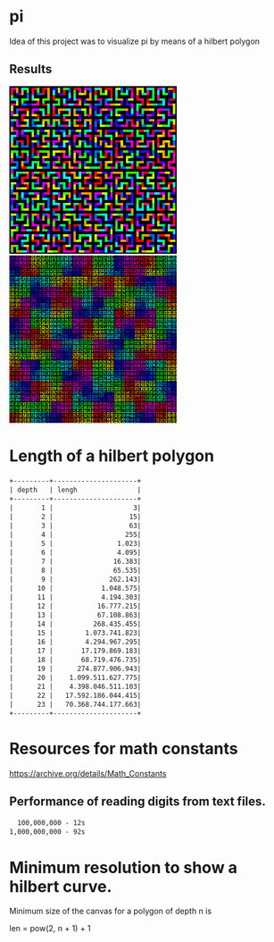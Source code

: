 # pi

Idea of this project was to visualize pi by means of a hilbert polygon

## Results

[![demo1-thumb](src/main/resources/demo1-thumb.png)](src/main/resources/demo1.png)
[![demo1-thumb](src/main/resources/inc-color-hue-long-XL-thumb.png)](src/main/resources/inc-color-hue-long-XL.png)

# Length of a hilbert polygon

```
+---------+---------------------+
| depth   | lengh               |
+---------+---------------------+
|       1 |                    3|
|       2 |                   15|
|       3 |                   63|
|       4 |                  255|
|       5 |                1.023|
|       6 |                4.095|
|       7 |               16.383|
|       8 |               65.535|
|       9 |              262.143|
|      10 |            1.048.575|
|      11 |            4.194.303|
|      12 |           16.777.215|
|      13 |           67.108.863|
|      14 |          268.435.455|
|      15 |        1.073.741.823|
|      16 |        4.294.967.295|
|      17 |       17.179.869.183|
|      18 |       68.719.476.735|
|      19 |      274.877.906.943|
|      20 |    1.099.511.627.775|
|      21 |    4.398.046.511.103|
|      22 |   17.592.186.044.415|
|      23 |   70.368.744.177.663|
+---------+---------------------+
```
# Resources for math constants

https://archive.org/details/Math_Constants

## Performance of reading digits from text files.

```
  100,000,000 - 12s
1,000,000,000 - 92s
```
# Minimum resolution to show a hilbert curve.

Minimum size of the canvas for a polygon of depth n is

len = pow(2, n + 1) + 1
